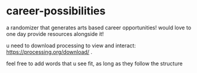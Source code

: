 # career-possibilities
a randomizer that generates arts based career opportunities! would love to one day provide resources alongside it!

u need to download processing to view and interact: https://processing.org/download/ .

feel free to add words that u see fit, as long as they follow the structure
